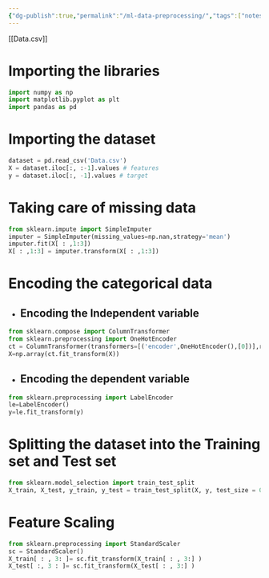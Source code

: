 ```yaml
---
{"dg-publish":true,"permalink":"/ml-data-preprocessing/","tags":["notes"],"created":"2024-07-12T08:17:07.197+05:30","updated":"2024-07-06T19:47:55.489+05:30"}
---
```


[[Data.csv]]
# Importing the libraries
```py
import numpy as np
import matplotlib.pyplot as plt
import pandas as pd
```
# Importing the dataset
```py
dataset = pd.read_csv('Data.csv')
X = dataset.iloc[:, :-1].values # features
y = dataset.iloc[:, -1].values # target
```
# Taking care of missing data
```py
from sklearn.impute import SimpleImputer
imputer = SimpleImputer(missing_values=np.nan,strategy='mean')
imputer.fit(X[ : ,1:3])
X[ : ,1:3] = imputer.transform(X[ : ,1:3])
```
# Encoding the categorical data
- ## Encoding the Independent variable
```py
from sklearn.compose import ColumnTransformer
from sklearn.preprocessing import OneHotEncoder
ct = ColumnTransformer(transformers=[('encoder',OneHotEncoder(),[0])],remainder='passthrough')
X=np.array(ct.fit_transform(X))
```
- ## Encoding the dependent variable
```py
from sklearn.preprocessing import LabelEncoder
le=LabelEncoder()
y=le.fit_transform(y)
```
# Splitting the dataset into the Training set and Test set
```py
from sklearn.model_selection import train_test_split
X_train, X_test, y_train, y_test = train_test_split(X, y, test_size = 0.2, random_state = 1)
```
# Feature Scaling
```py
from sklearn.preprocessing import StandardScaler
sc = StandardScaler()
X_train[ : , 3: ]= sc.fit_transform(X_train[ : , 3:] )
X_test[ :, 3 : ]= sc.fit_transform(X_test[ : , 3:] )
```
